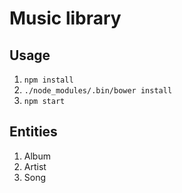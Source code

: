 
# Music library

## Usage

1. `npm install`
2. `./node_modules/.bin/bower install`
3. `npm start`

## Entities

1. Album
2. Artist
3. Song
